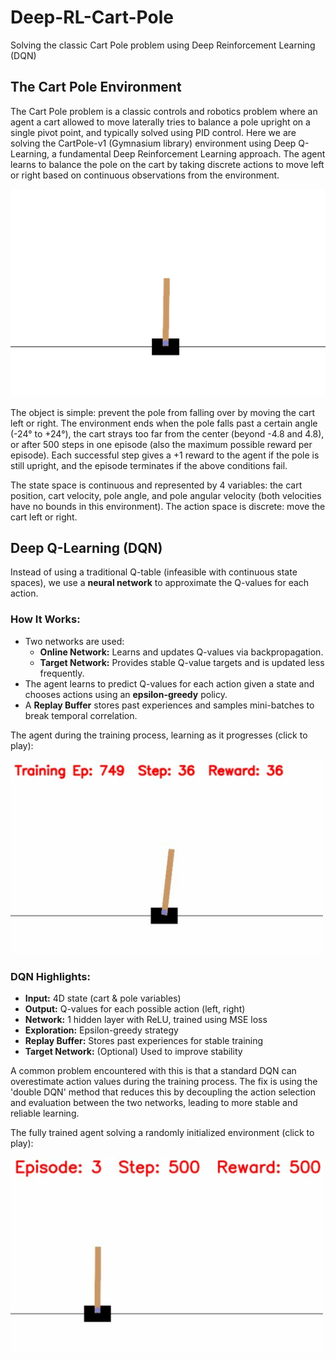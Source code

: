 # Deep-RL-Cart-Pole
Solving the classic Cart Pole problem using Deep Reinforcement Learning (DQN)

## The Cart Pole Environment
The Cart Pole problem is a classic controls and robotics problem where an agent a cart allowed to move laterally tries to balance a pole upright on a single pivot point, and typically solved using PID control. Here we are solving the CartPole-v1 (Gymnasium library) environment using Deep Q-Learning, a fundamental Deep Reinforcement Learning approach. The agent learns to balance the pole on the cart by taking discrete actions to move left or right based on continuous observations from the environment. 

<img src="images/cart_pole_env.png" width="600" />

The object is simple: prevent the pole from falling over by moving the cart left or right. 
The environment ends when the pole falls past a certain angle (-24&deg; to +24&deg;), the cart strays too far from the center (beyond -4.8 and 4.8), or after 500 steps in one episode (also the maximum possible reward per episode). Each successful step gives a +1 reward to the agent if the pole is still upright, and the episode terminates if the above conditions fail. 

The state space is continuous and represented by 4 variables: the cart position, cart velocity, pole angle, and pole angular velocity (both velocities have no bounds in this environment). The action space is discrete: move the cart left or right. 

## Deep Q-Learning (DQN)

Instead of using a traditional Q-table (infeasible with continuous state spaces), we use a **neural network** to approximate the Q-values for each action.

### How It Works:
- Two networks are used:
  - **Online Network:** Learns and updates Q-values via backpropagation.
  - **Target Network:** Provides stable Q-value targets and is updated less frequently.
- The agent learns to predict Q-values for each action given a state and chooses actions using an **epsilon-greedy** policy.
- A **Replay Buffer** stores past experiences and samples mini-batches to break temporal correlation.

The agent during the training process, learning as it progresses (click to play):

<a href="https://github.com/AdithyaR7/Deep-RL-Cart-Pole/blob/main/cartpole_training_progress.mp4" target="_blank">
  <img src="https://github.com/AdithyaR7/Deep-RL-Cart-Pole/blob/main/images/train_video_thumbnail.png" alt="Watch the demo" width="500"/>
</a>

### DQN Highlights:
- **Input:** 4D state (cart & pole variables)
- **Output:** Q-values for each possible action (left, right)
- **Network:** 1 hidden layer with ReLU, trained using MSE loss
- **Exploration:** Epsilon-greedy strategy
- **Replay Buffer:** Stores past experiences for stable training
- **Target Network:** (Optional) Used to improve stability

A common problem encountered with this is that a standard DQN can overestimate action values during the training process. The fix is using the 'double DQN' method that reduces this by decoupling the action selection and evaluation between the two networks, leading to more stable and reliable learning.

The fully trained agent solving a randomly initialized environment (click to play):

<a href="https://github.com/AdithyaR7/Deep-RL-Cart-Pole/blob/main/cartpole_test.mp4" target="_blank">
  <img src="https://github.com/AdithyaR7/Deep-RL-Cart-Pole/blob/main/images/test_video_thumbnail.png" alt="Watch the demo" width="500"/>
</a>
